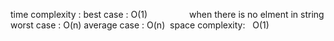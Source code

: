 time complexity :
best case : O(1)                  when there is no elment in string
worst case : O(n)
average case : O(n)
​
space complexity:   O(1)